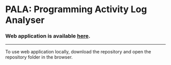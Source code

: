 # PALA: Programming Activity Log Analyser
### Web application is available **[here](https://kodu.ut.ee/~kuttrene/PALA/)**. 

---

To use web application locally, download the repository and open the repository folder in the browser.
